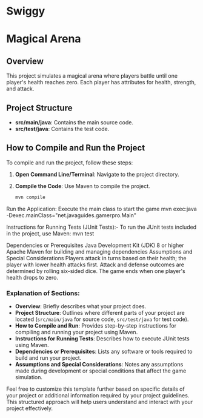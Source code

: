 # Swiggy

# Magical Arena

## Overview
This project simulates a magical arena where players battle until one player's health reaches zero. Each player has attributes for health, strength, and attack.

## Project Structure
- **src/main/java**: Contains the main source code.
- **src/test/java**: Contains the test code.

## How to Compile and Run the Project
To compile and run the project, follow these steps:

1. **Open Command Line/Terminal**: Navigate to the project directory.

2. **Compile the Code**: Use Maven to compile the project.
   ```sh
   mvn compile

Run the Application: Execute the main class to start the game
mvn exec:java -Dexec.mainClass="net.javaguides.gamerpro.Main"


Instructions for Running Tests (JUnit Tests):-
To run the JUnit tests included in the project, use Maven:
mvn test

Dependencies or Prerequisites
Java Development Kit (JDK) 8 or higher
Apache Maven for building and managing dependencies
Assumptions and Special Considerations
Players attack in turns based on their health; the player with lower health attacks first.
Attack and defense outcomes are determined by rolling six-sided dice.
The game ends when one player's health drops to zero.


### Explanation of Sections:
- **Overview**: Briefly describes what your project does.
- **Project Structure**: Outlines where different parts of your project are located (`src/main/java` for source code, `src/test/java` for test code).
- **How to Compile and Run**: Provides step-by-step instructions for compiling and running your project using Maven.
- **Instructions for Running Tests**: Describes how to execute JUnit tests using Maven.
- **Dependencies or Prerequisites**: Lists any software or tools required to build and run your project.
- **Assumptions and Special Considerations**: Notes any assumptions made during development or special conditions that affect the game simulation.

Feel free to customize this template further based on specific details of your project or additional information required by your project guidelines. This structured approach will help users understand and interact with your project effectively.
